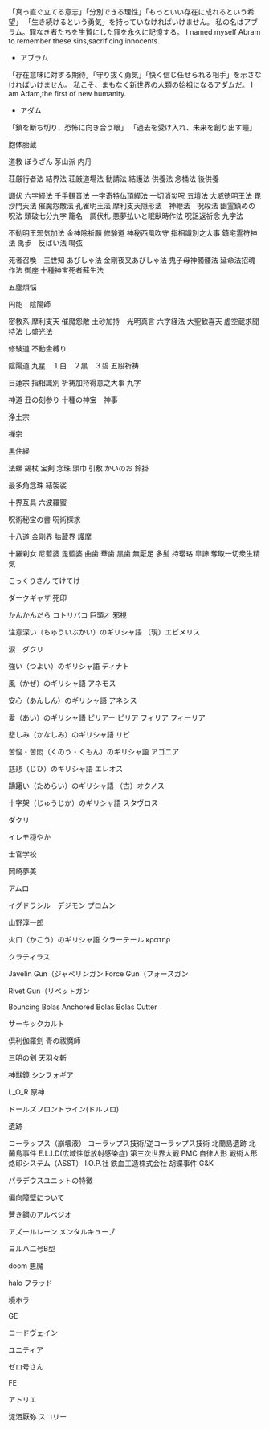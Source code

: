 「真っ直ぐ立てる意志」「分別できる理性」「もっといい存在に成れるという希望」 「生き続けるという勇気」を持っていなければいけません。
私の名はアブラム。罪なき者たちを生贄にした罪を永久に記憶する。
I named myself Abram to remember these sins,sacrificing innocents.
- アブラム

「存在意味に対する期待」「守り抜く勇気」「快く信じ任せられる相手」を示さなければいけません。
私こそ、まもなく新世界の人類の始祖になるアダムだ。
I am Adam,the first of new humanity.
- アダム

「鎖を断ち切り、恐怖に向き合う眼」
「過去を受け入れ、未来を創り出す瞳」

胞体胎蔵

道教
ぼうざん
茅山派
内丹

荘厳行者法
結界法
荘厳道場法
勧請法
結護法
供養法
念桶法
後供養

調伏
六字経法
千手観音法
一字奇特仏頂経法
一切消災呪
五壇法
大威徳明王法
毘沙門天法
催魔怨敵法
孔雀明王法
摩利支天隠形法　神鞭法　呪殺法
幽霊鎮めの呪法
頭破七分九字
籠名　調伏札
悪夢払いと眠臥時作法
呪詛返祈念
九字法

不動明王邪気加法
金神除祈願
修験道 神秘西風吹守
指相識別之大事
鎮宅霊符神法
禹歩　反ばい法
鳴弦



死者召喚　三世知
あびしゃ法
金剛夜叉あびしゃ法
鬼子母神髑髏法
延命法招魂作法
御座
十種神宝死者蘇生法


五塵煩悩

円能　陰陽師

密教系
摩利支天
催魔怨敵
土砂加持　光明真言
六字経法
大聖歓喜天
虚空蔵求聞持法
し盛光法

修験道
不動金縛り

陰陽道
九星　１白　２黒　３碧
五段祈祷

日蓮宗
指相識別
祈祷加持得意之大事
九字

神道
丑の刻参り
十種の神宝　神事

浄土宗

禅宗

黒住経


法螺
錫杖
宝剣
念珠
頭巾
引敷
かいのお
鈴掛

最多角念珠
結袈裟

十界互具
六波羅蜜


呪術秘宝の書
呪術探求

十八道
金剛界
胎蔵界
護摩

十羅刹女
尼藍婆
毘藍婆
曲歯
華歯
黒歯
無厭足
多髪
持瓔珞
皐諦
奪取一切衆生精気



こっくりさん
てけてけ

ダークギャザ
死印

かんかんだら
コトリバコ
巨頭オ
邪視




注意深い（ちゅういぶかい）のギリシャ語
（現）エピメリス

涙　ダクリ

強い（つよい）のギリシャ語
ディナト

風（かぜ）のギリシャ語
アネモス

安心（あんしん）のギリシャ語
アネシス

愛（あい）のギリシャ語
ピリアー
ピリア
フィリア
フィーリア

悲しみ（かなしみ）のギリシャ語
リピ

苦悩・苦悶（くのう・くもん）のギリシャ語
アゴニア

慈悲（じひ）のギリシャ語
エレオス

躊躇い（ためらい）のギリシャ語
（古）オクノス


十字架（じゅうじか）のギリシャ語
スタヴロス

ダクリ

イレモ穏やか

士官学校

岡崎夢美

アムロ



イグドラシル　デジモン
プロムン

山野淳一郎

火口（かこう）のギリシャ語
クラーテール
κρατηρ

クラティラス

Javelin Gun（ジャベリンガン
Force Gun（フォースガン

Rivet Gun（リベットガン

Bouncing Bolas
Anchored Bolas
Bolas Cutter


サーキックカルト



倶利伽羅剣
青の祓魔師

三明の剣
天羽々斬

神獣鏡
シンフォギア

L_O_R
原神

ドールズフロントライン(ドルフロ)
 
遺跡

コーラップス（崩壊液）
コーラップス技術/逆コーラップス技術
北蘭島遺跡
北蘭島事件
E.L.I.D(広域性低放射感染症)
第三次世界大戦
PMC
自律人形
戦術人形
烙印システム（ASST）
I.O.P.社
鉄血工造株式会社
胡蝶事件
G&K

パラデウスユニットの特徴

偏向障壁について


蒼き鋼のアルペジオ


アズールレーン
メンタルキューブ


ヨルハ二号B型


doom
悪魔


halo
フラッド


境ホラ

GE

コードヴェイン

ユニティア

ゼロ号さん

FE

アトリエ

淀洒厭弥
スコリー



